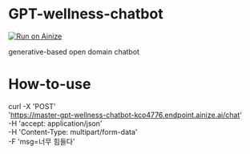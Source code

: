 # GPT-wellness-chatbot

[![Run on Ainize](https://ainize.ai/images/run_on_ainize_button.svg)](https://ainize.web.app/redirect?git_repo=https://github.com/kco4776/GPT-wellness-chatbot)


generative-based open domain chatbot

# How-to-use
  curl -X 'POST' \
  'https://master-gpt-wellness-chatbot-kco4776.endpoint.ainize.ai/chat' \
  -H 'accept: application/json' \
  -H 'Content-Type: multipart/form-data' \
  -F 'msg=너무 힘들다'
